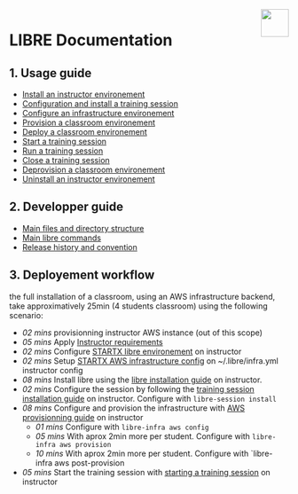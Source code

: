 <img align="right" height="50" src="https://raw.githubusercontent.com/startxfr/libre/dev/doc/assets/logo.svg?sanitize=true">

# LIBRE Documentation

## 1. Usage guide

- [Install an instructor environement](user-guides/install-instructor.md)
- [Configuration and install a training session](user-guides/install-session.md#configure)
- [Configure an infrastructure environement](user-guides/install-infra.md#configure)
- [Provision a classroom environement](user-guides/install-infra.md#provision)
- [Deploy a classroom environement](user-guides/install-infra.md#post-provision)
- [Start a training session](user-guides/install-session.md#start-the-training)
- [Run a training session](user-guides/run-training.md)
- [Close a training session](user-guides/uninstall-session.md)
- [Deprovision  a classroom environement](user-guides/uninstall-infra.md)
- [Uninstall an instructor environement](user-guides/uninstall-instructor.md)

## 2. Developper guide

- [Main files and directory structure](developper/FILES.md)
- [Main libre commands](developper/BIN.md)
- [Release history and convention](RELEASES.md)


## 3. Deployement workflow

the full installation of a classroom, using an AWS infrastructure backend, take 
approximatively 25min (4 students classroom) using the following scenario:

- *02 mins* provisionning instructor AWS instance (out of this scope)
- *05 mins* Apply [Instructor requirements](#111-instructor-requirements)
- *02 mins* Configure [STARTX libre environement](#112-configuring-startx-libre-environement-on-instructor) 
  on instructor
- *02 mins* Setup [STARTX AWS infrastructure config](#433-aws-infractusture) on 
  ~/.libre/infra.yml instructor config
- *08 mins* Install libre using the [libre installation guide](#113-install-libre-tms) 
  on instructor.
- *02 mins* Configure the session by following the 
  [training session installation guide](#121-configure-and-install-training-session) 
  on instructor. Configure with `libre-session install`
- *08 mins* Configure and provision the infrastructure with 
  [AWS provisionning guide](#133-aws-provisionning) on instructor
  - *01 mins* Configure with `libre-infra aws config`
  - *05 mins* With aprox 2min more per student. Configure with 
    `libre-infra aws provision`
  - *10 mins* With aprox 2min more per student. Configure with 
    `libre-infra aws post-provision
- *05 mins* Start the training session with 
  [starting a training session](#14-start-your-training-session) on instructor